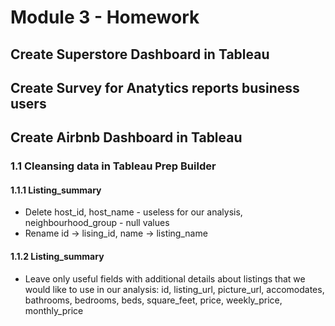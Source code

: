 # Module 3 - Homework

## Create Superstore Dashboard in Tableau


## Create Survey for Anatytics reports business users


## Create Airbnb Dashboard in Tableau

### 1.1 Cleansing data in Tableau Prep Builder

#### 1.1.1 Listing_summary

* Delete host_id, host_name - useless for our analysis, neighbourhood_group - null values
* Rename id -> lising_id, name -> listing_name

#### 1.1.2 Listing_summary

* Leave only useful fields with additional details about listings that we would like to use in our analysis: 
id, listing_url, picture_url, accomodates, bathrooms, bedrooms, beds, square_feet, price, weekly_price, monthly_price
